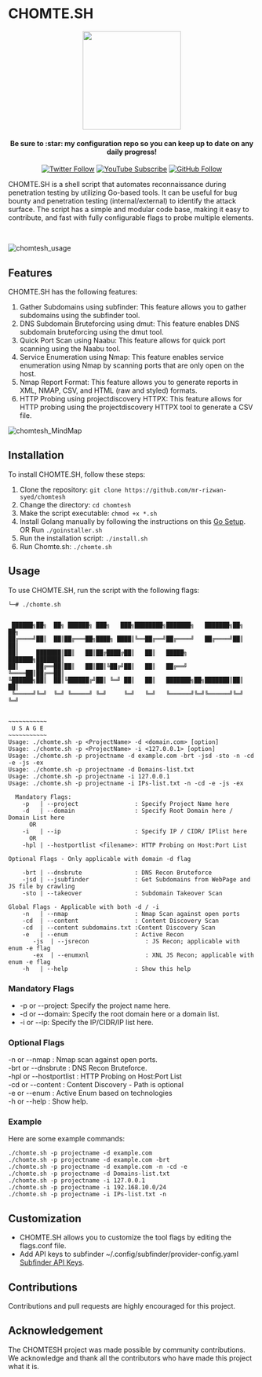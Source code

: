 # CHOMTE.SH
<div>
  <p align="center">
    <img src="https://i.imgur.com/Z9kuemb.png" width="200"> 
  </p>
</div>
<h4 align="center">Be sure to :star: my configuration repo so you can keep up to date on any daily progress!</h4>
<div align="center">
  
[![Twitter Follow](https://img.shields.io/twitter/follow/ccostan?color=blue&amp;label=tweet&amp;logo=twitter&amp;style=for-the-badge)](https://twitter.com/_r12w4n)
[![YouTube Subscribe](https://img.shields.io/youtube/channel/subscribers/UC301G8JJFzY0BZ_0lshpKpQ?label=YouTube&logo=Youtube&logoColor=%23DF5D44&style=for-the-badge)](https://www.youtube.com/@r12w4n7?sub_confirmation=1)
[![GitHub Follow](https://img.shields.io/github/stars/mr-rizwan-syed/chomtesh?label=sTARS&amp;logo=Github&amp;style=for-the-badge)](https://github.com/chomtesh)

</div>

CHOMTE.SH is a shell script that automates reconnaissance during penetration testing by utilizing Go-based tools. It can be useful for bug bounty and penetration testing (internal/external) to identify the attack surface. The script has a simple and modular code base, making it easy to contribute, and fast with fully configurable flags to probe multiple elements.

<br>

![chomtesh_usage](https://i.imgur.com/aWcTIJr.png)

## Features
CHOMTE.SH has the following features:

1. Gather Subdomains using subfinder: This feature allows you to gather subdomains using the subfinder tool.
2. DNS Subdomain Bruteforcing using dmut: This feature enables DNS subdomain bruteforcing using the dmut tool.
3. Quick Port Scan using Naabu: This feature allows for quick port scanning using the Naabu tool.
4. Service Enumeration using Nmap: This feature enables service enumeration using Nmap by scanning ports that are only open on the host.
5. Nmap Report Format: This feature allows you to generate reports in XML, NMAP, CSV, and HTML (raw and styled) formats.
6. HTTP Probing using projectdiscovery HTTPX: This feature allows for HTTP probing using the projectdiscovery HTTPX tool to generate a CSV file.

![chomtesh_MindMap](https://i.imgur.com/4fx2RPa.png)

## Installation
To install CHOMTE.SH, follow these steps:

1. Clone the repository: `git clone https://github.com/mr-rizwan-syed/chomtesh`
2. Change the directory: `cd chomtesh`
3. Make the script executable: `chmod +x *.sh`
4. Install Golang manually by following the instructions on this [Go Setup](https://tzusec.com/how-to-install-golang-in-kali-linux/). OR Run  `./goinstaller.sh` 
5. Run the installation script: `./install.sh`
6. Run Chomte.sh: `./chomte.sh`

## Usage
To use CHOMTE.SH, run the script with the following flags:
```
└─# ./chomte.sh


 ██████╗██╗  ██╗ ██████╗ ███╗   ███╗████████╗███████╗   ███████╗██╗  ██╗
██╔════╝██║  ██║██╔═══██╗████╗ ████║╚══██╔══╝██╔════╝   ██╔════╝██║  ██║
██║     ███████║██║   ██║██╔████╔██║   ██║   █████╗     ███████╗███████║
██║     ██╔══██║██║   ██║██║╚██╔╝██║   ██║   ██╔══╝     ╚════██║██╔══██║
╚██████╗██║  ██║╚██████╔╝██║ ╚═╝ ██║   ██║   ███████╗██╗███████║██║  ██║
 ╚═════╝╚═╝  ╚═╝ ╚═════╝ ╚═╝     ╚═╝   ╚═╝   ╚══════╝╚═╝╚══════╝╚═╝  ╚═╝


~~~~~~~~~~~
 U S A G E
~~~~~~~~~~~
Usage: ./chomte.sh -p <ProjectName> -d <domain.com> [option]
Usage: ./chomte.sh -p <ProjectName> -i <127.0.0.1> [option]
Usage: ./chomte.sh -p projectname -d example.com -brt -jsd -sto -n -cd -e -js -ex
Usage: ./chomte.sh -p projectname -d Domains-list.txt
Usage: ./chomte.sh -p projectname -i 127.0.0.1
Usage: ./chomte.sh -p projectname -i IPs-list.txt -n -cd -e -js -ex

  Mandatory Flags:
    -p   | --project                : Specify Project Name here
    -d   | --domain                 : Specify Root Domain here / Domain List here
      OR
    -i   | --ip                     : Specify IP / CIDR/ IPlist here
      OR
    -hpl | --hostportlist <filename>: HTTP Probing on Host:Port List

Optional Flags - Only applicable with domain -d flag

    -brt | --dnsbrute               : DNS Recon Bruteforce
    -jsd | --jsubfinder             : Get Subdomains from WebPage and JS file by crawling
    -sto | --takeover               : Subdomain Takeover Scan

Global Flags - Applicable with both -d / -i
    -n   | --nmap                   : Nmap Scan against open ports
    -cd  | --content                : Content Discovery Scan
    -cd  | --content subdomains.txt :Content Discovery Scan
    -e   | --enum                   : Active Recon
       -js  | --jsrecon                : JS Recon; applicable with enum -e flag
       -ex  | --enumxnl                : XNL JS Recon; applicable with enum -e flag
    -h   | --help                   : Show this help

```
### Mandatory Flags
- -p or --project: Specify the project name here.
- -d or --domain: Specify the root domain here or a domain list.
- -i or --ip: Specify the IP/CIDR/IP list here.

### Optional Flags
-n or --nmap                  : Nmap scan against open ports.\
-brt or --dnsbrute            : DNS Recon Bruteforce.\
-hpl or --hostportlist <path> : HTTP Probing on Host:Port List\
-cd or --content <path>       : Content Discovery - Path is optional\
-e or --enum                  : Active Enum based on technologies\
-h or --help                  : Show help.

### Example
Here are some example commands:
```
./chomte.sh -p projectname -d example.com
./chomte.sh -p projectname -d example.com -brt
./chomte.sh -p projectname -d example.com -n -cd -e
./chomte.sh -p projectname -d Domains-list.txt
./chomte.sh -p projectname -i 127.0.0.1
./chomte.sh -p projectname -i 192.168.10.0/24
./chomte.sh -p projectname -i IPs-list.txt -n
```

## Customization
- CHOMTE.SH allows you to customize the tool flags by editing the flags.conf file.
- Add API keys to subfinder ~/.config/subfinder/provider-config.yaml [Subfinder API Keys](https://github.com/projectdiscovery/subfinder#post-installation-instructions).

## Contributions
Contributions and pull requests are highly encouraged for this project.


## Acknowledgement
The CHOMTESH project was made possible by community contributions. We acknowledge and thank all the contributors who have made this project what it is.
